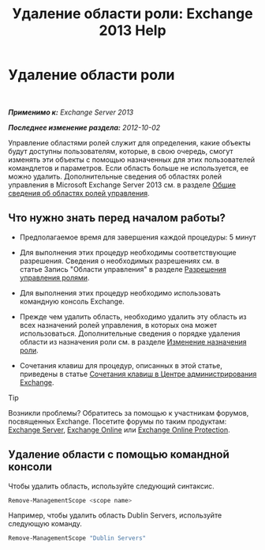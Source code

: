 ﻿---
title: 'Удаление области роли: Exchange 2013 Help'
TOCTitle: Удаление области роли
ms:assetid: ad17cba0-a8d3-4f40-b3c9-c37e6e5c3f36
ms:mtpsurl: https://technet.microsoft.com/ru-ru/library/Dd351051(v=EXCHG.150)
ms:contentKeyID: 50488837
ms.date: 05/22/2018
mtps_version: v=EXCHG.150
ms.translationtype: MT
---

# Удаление области роли

 

_**Применимо к:** Exchange Server 2013_

_**Последнее изменение раздела:** 2012-10-02_

Управление областями ролей служит для определения, какие объекты будут доступны пользователям, которые, в свою очередь, смогут изменять эти объекты с помощью назначенных для этих пользователей командлетов и параметров. Если область больше не используется, ее можно удалить. Дополнительные сведения об областях ролей управления в Microsoft Exchange Server 2013 см. в разделе [Общие сведения об областях ролей управления](understanding-management-role-scopes-exchange-2013-help.md).

## Что нужно знать перед началом работы?

  - Предполагаемое время для завершения каждой процедуры: 5 минут

  - Для выполнения этих процедур необходимы соответствующие разрешения. Сведения о необходимых разрешениях см. в статье Запись "Области управления" в разделе [Разрешения управления ролями](role-management-permissions-exchange-2013-help.md).

  - Для выполнения этих процедур необходимо использовать командную консоль Exchange.

  - Прежде чем удалить область, необходимо удалить эту область из всех назначений ролей управления, в которых она может использоваться. Дополнительные сведения о порядке удаления области из назначения роли см. в разделе [Изменение назначения роли](change-a-role-assignment-exchange-2013-help.md).

  - Сочетания клавиш для процедур, описанных в этой статье, приведены в статье [Сочетания клавиш в Центре администрирования Exchange](keyboard-shortcuts-in-the-exchange-admin-center-exchange-online-protection-help.md).

> [!TIP]  
> Возникли проблемы? Обратитесь за помощью к участникам форумов, посвященных Exchange. Посетите форумы по таким продуктам: <a href="https://go.microsoft.com/fwlink/p/?linkid=60612">Exchange Server</a>, <a href="https://go.microsoft.com/fwlink/p/?linkid=267542">Exchange Online</a> или <a href="https://go.microsoft.com/fwlink/p/?linkid=285351">Exchange Online Protection</a>.


## Удаление области с помощью командной консоли

Чтобы удалить область, используйте следующий синтаксис.

```powershell
Remove-ManagementScope <scope name>
```

Например, чтобы удалить область Dublin Servers, используйте следующую команду.

```powershell
Remove-ManagementScope "Dublin Servers"
```

